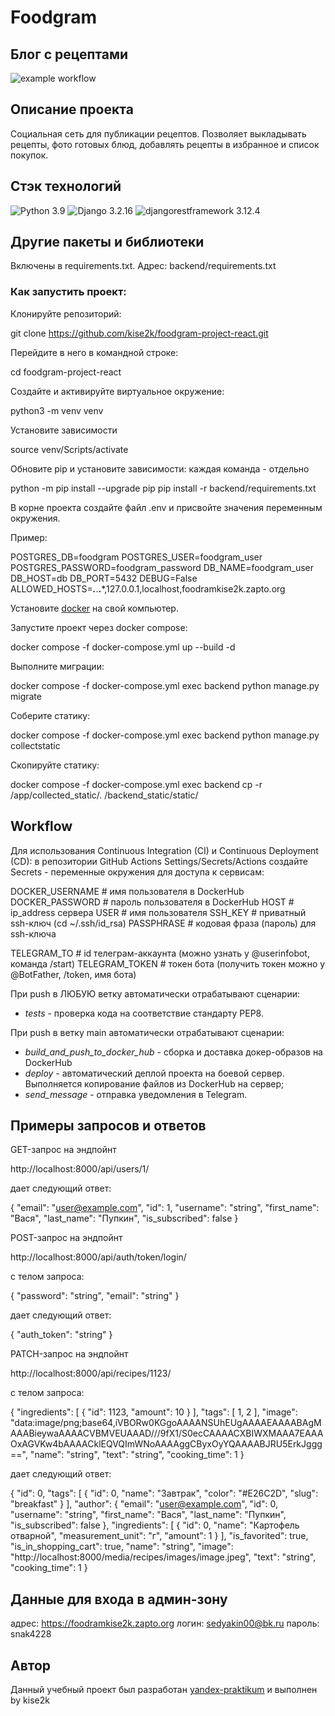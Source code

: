 # Foodgram
## Блог с рецептами

![example workflow](https://github.com/kise2k/foodgram-project-react/actions/workflows/main.yml/badge.svg)

## Описание проекта
Социальная сеть для публикации рецептов. Позволяет выкладывать рецепты, фото готовых блюд, добавлять рецепты в избранное и список покупок.

## Стэк технологий
![Python 3.9](https://img.shields.io/badge/Python-3.9-blue.svg)
![Django 3.2.16](https://img.shields.io/badge/Django-3.2.16-green.svg)
![djangorestframework
3.12.4](https://img.shields.io/badge/djangorestframework-3.12.4-green)

## Другие пакеты и библиотеки
Включены в requirements.txt. Адрес: backend/requirements.txt

### Как запустить проект: 
Клонируйте репозиторий:


git clone https://github.com/kise2k/foodgram-project-react.git

Перейдите в него в командной строке:


cd foodgram-project-react


Cоздайте и активируйте виртуальное окружение:


python3 -m venv venv 


Установите зависимости

source venv/Scripts/activate


Обновите pip и установите зависимости: каждая команда - отдельно

python -m pip install --upgrade pip
pip install -r backend/requirements.txt


В корне проекта создайте файл .env и присвойте значения переменным окружения.

Пример:


POSTGRES_DB=foodgram
POSTGRES_USER=foodgram_user
POSTGRES_PASSWORD=foodgram_password
DB_NAME=foodgram_user
DB_HOST=db
DB_PORT=5432
DEBUG=False
ALLOWED_HOSTS=***.***.**.***,127.0.0.1,localhost,foodramkise2k.zapto.org


Установите [docker](https://www.docker.com/) на свой компьютер.

Запустите проект через docker compose:


docker compose -f docker-compose.yml up --build -d


Выполните миграции:


docker compose -f docker-compose.yml exec backend python manage.py migrate


Соберите статику:


docker compose -f docker-compose.yml exec backend python manage.py collectstatic

Скопируйте статику:

docker compose -f docker-compose.yml exec backend cp -r /app/collected_static/. /backend_static/static/


## Workflow

Для использования Continuous Integration (CI) и Continuous Deployment (CD): в репозитории GitHub Actions Settings/Secrets/Actions создайте Secrets - переменные окружения для доступа к сервисам:


DOCKER_USERNAME                # имя пользователя в DockerHub
DOCKER_PASSWORD                # пароль пользователя в DockerHub
HOST                           # ip_address сервера
USER                           # имя пользователя
SSH_KEY                        # приватный ssh-ключ (cd ~/.ssh/id_rsa)
PASSPHRASE                     # кодовая фраза (пароль) для ssh-ключа

TELEGRAM_TO                    # id телеграм-аккаунта (можно узнать у @userinfobot, команда /start)
TELEGRAM_TOKEN                 # токен бота (получить токен можно у @BotFather, /token, имя бота)


При push в ЛЮБУЮ ветку автоматически отрабатывают сценарии:
* *tests* - проверка кода на соответствие стандарту PEP8.

При push в ветку main автоматически отрабатывают сценарии:
* *build\_and\_push\_to\_docker\_hub* - сборка и доставка докер-образов на DockerHub
* *deploy* - автоматический деплой проекта на боевой сервер. Выполняется копирование файлов из DockerHub на сервер;
* *send\_message* - отправка уведомления в Telegram.

## Примеры запросов и ответов

GET-запрос на эндпойнт 

http://localhost:8000/api/users/1/

дает следующий ответ:

{
  "email": "user@example.com",
  "id": 1,
  "username": "string",
  "first_name": "Вася",
  "last_name": "Пупкин",
  "is_subscribed": false
}


POST-запрос на эндпойнт 

http://localhost:8000/api/auth/token/login/

с телом запроса:

{
  "password": "string",
  "email": "string"
}

дает следующий ответ:

{
  "auth_token": "string"
}

PATCH-запрос на эндпойнт

http://localhost:8000/api/recipes/1123/

с телом запроса:

{
  "ingredients": [
  {
    "id": 1123,
    "amount": 10
  }
],
  "tags": [
    1,
    2
],
  "image": "data:image/png;base64,iVBORw0KGgoAAAANSUhEUgAAAAEAAAABAgMAAABieywaAAAACVBMVEUAAAD///9fX1/S0ecCAAAACXBIWXMAAA7EAAAOxAGVKw4bAAAACklEQVQImWNoAAAAggCByxOyYQAAAABJRU5ErkJggg==",
  "name": "string",
  "text": "string",
  "cooking_time": 1
}

дает следующий ответ:

{
  "id": 0,
  "tags": [
    {
      "id": 0,
      "name": "Завтрак",
      "color": "#E26C2D",
      "slug": "breakfast"
    }
  ],
  "author": {
    "email": "user@example.com",
    "id": 0,
    "username": "string",
    "first_name": "Вася",
    "last_name": "Пупкин",
    "is_subscribed": false
  },
  "ingredients": [
    {
      "id": 0,
      "name": "Картофель отварной",
      "measurement_unit": "г",
      "amount": 1
    }
  ],
  "is_favorited": true,
  "is_in_shopping_cart": true,
  "name": "string",
  "image": "http://localhost:8000/media/recipes/images/image.jpeg",
  "text": "string",
  "cooking_time": 1
}


## Данные для входа в админ-зону
адрес: https://foodramkise2k.zapto.org
логин: sedyakin00@bk.ru
пароль: snak4228
## Автор
Данный учебный проект был разработан [yandex-praktikum](https://github.com/yandex-praktikum) и выполнен by kise2k
